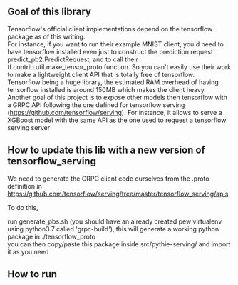 ## Goal of this library
Tensorflow's official client implementations depend on the tensorflow package as of this writing.  
For instance, if you want to run their example MNIST client, you'd need to have tensorflow installed even just 
to construct the prediction request predict_pb2.PredictRequest, and to call 
their tf.contrib.util.make_tensor_proto function. So you can't easily use their work to make a lightweight client API 
that is totally free of tensorflow.  
Tensorflow being a huge library, the estimated RAM overhead of having tensorflow installed is around 150MB which makes
the client heavy.  
Another goal of this project is to expose other models then tensorflow with a GRPC API following the one defined for tensorflow serving (https://github.com/tensorflow/serving).
For instance, it allows to serve a XGBoost model with the same API as the one used to request a tensorflow serving server  

## How to update this lib with a new version of tensorflow_serving
We need to generate the GRPC client code ourselves from the .proto definition in 
https://github.com/tensorflow/serving/tree/master/tensorflow_serving/apis

To do this, 

run generate_pbs.sh (you should have an already created pew virtualenv using python3.7 called 'grpc-build'), 
this will generate a working python package in ./tensorflow_proto  
you can then copy/paste this package inside src/pythie-serving/ and import it as you need

## How to run
